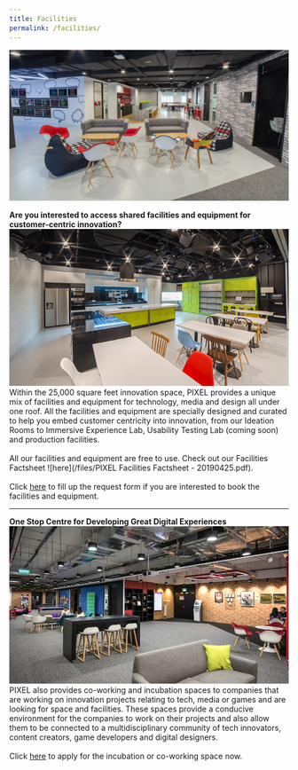 ```yaml
---
title: Facilities
permalink: /facilities/
---
```

![](/images/facilities/Facilities_banner_edited.jpg)

**Are you interested to access shared facilities and equipment for customer-centric innovation?**
![](/images/facilities/Facilities_img1_edited.jpg)
Within the 25,000 square feet innovation space, PIXEL provides a unique mix of facilities and equipment for technology, media and design all under one roof. All the facilities and equipment are specially designed and curated to help you embed customer centricity into innovation, from our Ideation Rooms to Immersive Experience Lab, Usability Testing Lab (coming soon) and production facilities. <br><br>All our facilities and equipment are free to use. Check out our Facilities Factsheet ![here](/files/PIXEL Facilities Factsheet - 20190425.pdf). <br><br>Click [here](https://go.gov.sg/preqform) to fill up the request form if you are interested to book the facilities and equipment.
***
**One Stop Centre for Developing Great Digital Experiences**
![](/images/facilities/IMG_8072-common-area-l2.jpg)
PIXEL also provides co-working and incubation spaces to companies that are working on innovation projects relating to tech, media or games and are looking for space and facilities. These spaces provide a conducive environment for the companies to work on their projects and also allow them to be connected to a multidisciplinary community of tech innovators, content creators, game developers and digital designers.<br><br>
Click [here](https://go.gov.sg/preqform) to apply for the incubation or co-working space now.
